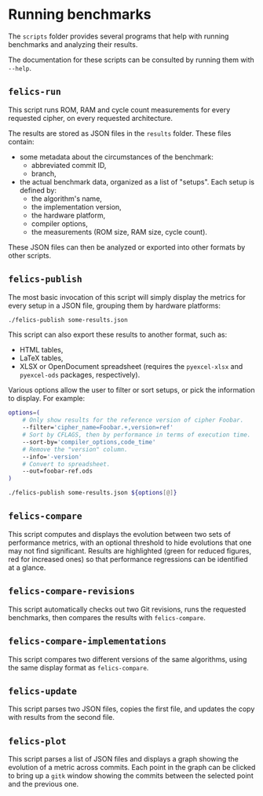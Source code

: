 Running benchmarks
==================

The `scripts` folder provides several programs that help with running
benchmarks and analyzing their results.

The documentation for these scripts can be consulted by running them
with `--help`.

`felics-run`
------------

This script runs ROM, RAM and cycle count measurements for every
requested cipher, on every requested architecture.

The results are stored as JSON files in the `results` folder. These
files contain:

- some metadata about the circumstances of the benchmark:
    - abbreviated commit ID,
    - branch,
- the actual benchmark data, organized as a list of "setups". Each
  setup is defined by:
    - the algorithm's name,
    - the implementation version,
    - the hardware platform,
    - compiler options,
    - the measurements (ROM size, RAM size, cycle count).

These JSON files can then be analyzed or exported into other formats
by other scripts.

`felics-publish`
----------------

The most basic invocation of this script will simply display the
metrics for every setup in a JSON file, grouping them by hardware
platforms:

``` sh
./felics-publish some-results.json
```

This script can also export these results to another format, such as:

- HTML tables,
- LaTeX tables,
- XLSX or OpenDocument spreadsheet (requires the `pyexcel-xlsx` and
  `pyexcel-ods` packages, respectively).

Various options allow the user to filter or sort setups, or pick the
information to display. For example:

``` sh
options=(
    # Only show results for the reference version of cipher Foobar.
    --filter='cipher_name=Foobar.+,version=ref'
    # Sort by CFLAGS, then by performance in terms of execution time.
    --sort-by='compiler_options,code_time'
    # Remove the "version" column.
    --info='-version'
    # Convert to spreadsheet.
    --out=foobar-ref.ods
)

./felics-publish some-results.json ${options[@]}
```

`felics-compare`
----------------

This script computes and displays the evolution between two sets of
performance metrics, with an optional threshold to hide evolutions
that one may not find significant. Results are highlighted (green for
reduced figures, red for increased ones) so that performance
regressions can be identified at a glance.

`felics-compare-revisions`
--------------------------

This script automatically checks out two Git revisions, runs the
requested benchmarks, then compares the results with `felics-compare`.

`felics-compare-implementations`
--------------------------------

This script compares two different versions of the same algorithms,
using the same display format as `felics-compare`.

`felics-update`
---------------

This script parses two JSON files, copies the first file, and updates
the copy with results from the second file.

`felics-plot`
-------------

This script parses a list of JSON files and displays a graph showing
the evolution of a metric across commits. Each point in the graph can
be clicked to bring up a `gitk` window showing the commits between the
selected point and the previous one.
